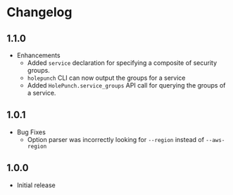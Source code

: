# Changelog

## 1.1.0

* Enhancements
  * Added `service` declaration for specifying a composite of security groups.
  * `holepunch` CLI can now output the groups for a service
  * Added `HolePunch.service_groups` API call for querying the groups of a service.

## 1.0.1

* Bug Fixes
  * Option parser was incorrectly looking for `--region` instead of `--aws-region`

## 1.0.0

* Initial release
